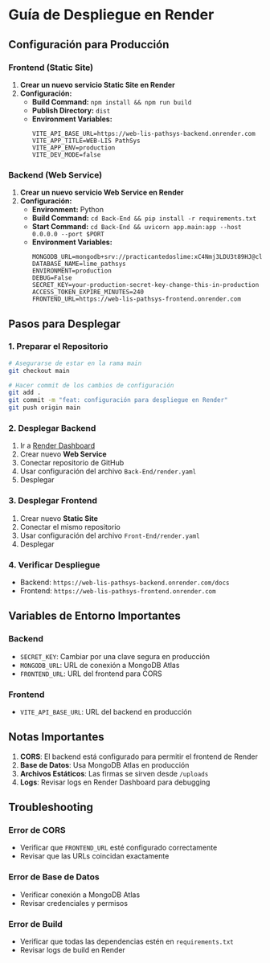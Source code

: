 # Guía de Despliegue en Render

## Configuración para Producción

### Frontend (Static Site)

1. **Crear un nuevo servicio Static Site en Render**
2. **Configuración:**
   - **Build Command:** `npm install && npm run build`
   - **Publish Directory:** `dist`
   - **Environment Variables:**
     ```
     VITE_API_BASE_URL=https://web-lis-pathsys-backend.onrender.com
     VITE_APP_TITLE=WEB-LIS PathSys
     VITE_APP_ENV=production
     VITE_DEV_MODE=false
     ```

### Backend (Web Service)

1. **Crear un nuevo servicio Web Service en Render**
2. **Configuración:**
   - **Environment:** Python
   - **Build Command:** `cd Back-End && pip install -r requirements.txt`
   - **Start Command:** `cd Back-End && uvicorn app.main:app --host 0.0.0.0 --port $PORT`
   - **Environment Variables:**
     ```
     MONGODB_URL=mongodb+srv://practicantedoslime:xC4Nmj3LDU3t89HJ@cluster0.dujsqez.mongodb.net/
     DATABASE_NAME=lime_pathsys
     ENVIRONMENT=production
     DEBUG=False
     SECRET_KEY=your-production-secret-key-change-this-in-production
     ACCESS_TOKEN_EXPIRE_MINUTES=240
     FRONTEND_URL=https://web-lis-pathsys-frontend.onrender.com
     ```

## Pasos para Desplegar

### 1. Preparar el Repositorio

```bash
# Asegurarse de estar en la rama main
git checkout main

# Hacer commit de los cambios de configuración
git add .
git commit -m "feat: configuración para despliegue en Render"
git push origin main
```

### 2. Desplegar Backend

1. Ir a [Render Dashboard](https://dashboard.render.com)
2. Crear nuevo **Web Service**
3. Conectar repositorio de GitHub
4. Usar configuración del archivo `Back-End/render.yaml`
5. Desplegar

### 3. Desplegar Frontend

1. Crear nuevo **Static Site**
2. Conectar el mismo repositorio
3. Usar configuración del archivo `Front-End/render.yaml`
4. Desplegar

### 4. Verificar Despliegue

- Backend: `https://web-lis-pathsys-backend.onrender.com/docs`
- Frontend: `https://web-lis-pathsys-frontend.onrender.com`

## Variables de Entorno Importantes

### Backend
- `SECRET_KEY`: Cambiar por una clave segura en producción
- `MONGODB_URL`: URL de conexión a MongoDB Atlas
- `FRONTEND_URL`: URL del frontend para CORS

### Frontend
- `VITE_API_BASE_URL`: URL del backend en producción

## Notas Importantes

1. **CORS**: El backend está configurado para permitir el frontend de Render
2. **Base de Datos**: Usa MongoDB Atlas en producción
3. **Archivos Estáticos**: Las firmas se sirven desde `/uploads`
4. **Logs**: Revisar logs en Render Dashboard para debugging

## Troubleshooting

### Error de CORS
- Verificar que `FRONTEND_URL` esté configurado correctamente
- Revisar que las URLs coincidan exactamente

### Error de Base de Datos
- Verificar conexión a MongoDB Atlas
- Revisar credenciales y permisos

### Error de Build
- Verificar que todas las dependencias estén en `requirements.txt`
- Revisar logs de build en Render

